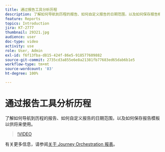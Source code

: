 ```yaml
---
title: 通过报告工具分析历程
description: 了解如何导航到历程的报告、如何自定义报告的日期范围，以及如何保存报告模板以供将来使用。
feature: Reports
topics: Introduction
jira: KT-2777
thumbnail: 29321.jpg
audience: user
doc-type: video
activity: use
role: User, Admin
exl-id: f6f13fba-d815-424f-86e5-918577609882
source-git-commit: 2735cd3a855e6e8a21381fb77683ed65dab6b1e5
workflow-type: tm+mt
source-wordcount: '83'
ht-degree: 100%

---
```


# 通过报告工具分析历程

了解如何导航到历程的报告、如何自定义报告的日期范围，以及如何保存报告模板以供将来使用。 

>[!VIDEO](https://video.tv.adobe.com/v/29321?quality=12&learn=on)

有关更多信息，请参阅[关于 Journey Orchestration 报表](https://experienceleague.adobe.com/docs/journeys/using/journey-reports/about-journey-reports.html?lang=zh-Hans)。
